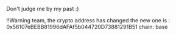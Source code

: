 Don't judge me by my past :)

!!Warning team, the crypto address has changed the new one is :
0x56107eBEBB81996dAFAf5b044720D73881291B51
chain: base
